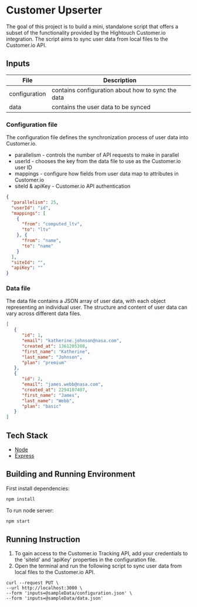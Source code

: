 # Customer Upserter

The goal of this project is to build a mini, standalone script that offers a subset of the functionality provided by the Hightouch Customer.io integration. The script aims to sync user data from local files to the Customer.io API.

## Inputs

| File          | Description                                       |
| ------------- | ------------------------------------------------- |
| configuration | contains configuration about how to sync the data |
| data          | contains the user data to be synced               |

### Configuration file

The configuration file defines the synchronization process of user data into Customer.io.

* parallelism - controls the number of API requests to make in parallel
* userId - chooses the key from the data file to use as the Customer.io user ID
* mappings - configure how fields from user data map to attributes in Customer.io
* siteId & apiKey - Customer.io API authentication

```json
{
  "parallelism": 25,
  "userId": "id",
  "mappings": [
    {
      "from": "computed_ltv",
      "to": "ltv"
    }, {
      "from": "name",
      "to": "name"
    }
  ],
  "siteId": "",
  "apiKey": ""
}    
```

### Data file

The data file contains a JSON array of user data, with each object representing an individual user. The structure and content of user data can vary across different data files.

```json
[
   {
      "id": 1,
      "email": "katherine.johnson@nasa.com",
      "created_at": 1361205308,
      "first_name": "Katherine",
      "last_name": "Johnson",
      "plan": "premium"
   },
   {
      "id": 2,
      "email": "james.webb@nasa.com",
      "created_at": 2294107407,
      "first_name": "James",
      "last_name": "Webb",
      "plan": "basic"
   }
]
```

## Tech Stack

* [Node](https://nodejs.org/en)
* [Express](http://expressjs.com)

## Building and Running Environment

First install dependencies:

```sh
npm install
```

To run node server:

```sh
npm start
```

## Running Instruction

1. To gain access to the Customer.io Tracking API, add your credentials to the 'siteId' and 'apiKey' properties in the configuration file.
2. Open the terminal and run the following script to sync user data from local files to the Customer.io API.

```
curl --request PUT \
--url http://localhost:3000 \
--form 'inputs=@sampleData/configuration.json' \
--form 'inputs=@sampleData/data.json'
```
